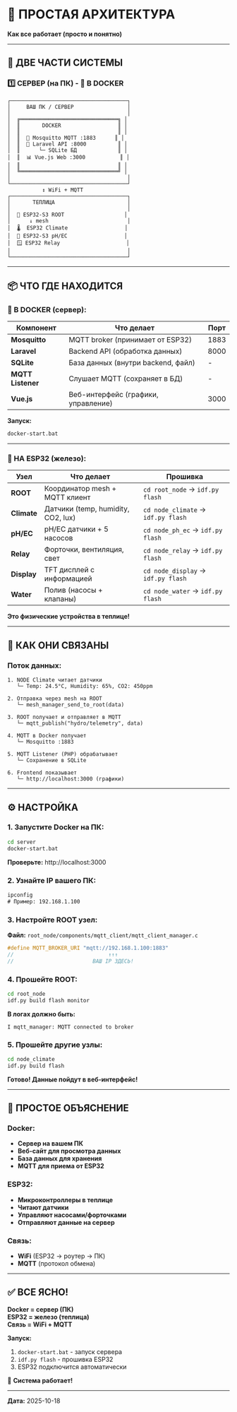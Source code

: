 # 📐 ПРОСТАЯ АРХИТЕКТУРА

**Как все работает (просто и понятно)**

---

## 🎯 ДВЕ ЧАСТИ СИСТЕМЫ

### 1️⃣ СЕРВЕР (на ПК) - 🐳 В DOCKER

```
┌─────────────────────────────────────┐
│     ВАШ ПК / СЕРВЕР                 │
│                                     │
│  ╔═══════════════════════════════╗ │
│  ║       DOCKER                  ║ │
│  ║                               ║ │
│  ║  📡 Mosquitto MQTT :1883      ║ │
│  ║  🔧 Laravel API :8000          ║ │
│  ║      └─ SQLite БД             ║ │
│  ║  📊 Vue.js Web :3000           ║ │
│  ║                               ║ │
│  ╚═══════════════════════════════╝ │
│                                     │
└─────────────────────────────────────┘
           ↕ WiFi + MQTT
┌─────────────────────────────────────┐
│       ТЕПЛИЦА                       │
│                                     │
│  🔌 ESP32-S3 ROOT                   │
│      ↓ mesh                         │
│  🌡️  ESP32 Climate                  │
│  🧪 ESP32-S3 pH/EC                  │
│  🪟 ESP32 Relay                     │
│                                     │
└─────────────────────────────────────┘
```

---

## 📦 ЧТО ГДЕ НАХОДИТСЯ

### 🐳 В DOCKER (сервер):

| Компонент | Что делает | Порт |
|-----------|------------|------|
| **Mosquitto** | MQTT broker (принимает от ESP32) | 1883 |
| **Laravel** | Backend API (обработка данных) | 8000 |
| **SQLite** | База данных (внутри backend, файл) | - |
| **MQTT Listener** | Слушает MQTT (сохраняет в БД) | - |
| **Vue.js** | Веб-интерфейс (графики, управление) | 3000 |

**Запуск:**
```cmd
docker-start.bat
```

---

### 🔌 НА ESP32 (железо):

| Узел | Что делает | Прошивка |
|------|------------|----------|
| **ROOT** | Координатор mesh + MQTT клиент | `cd root_node` → `idf.py flash` |
| **Climate** | Датчики (temp, humidity, CO2, lux) | `cd node_climate` → `idf.py flash` |
| **pH/EC** | pH/EC датчики + 5 насосов | `cd node_ph_ec` → `idf.py flash` |
| **Relay** | Форточки, вентиляция, свет | `cd node_relay` → `idf.py flash` |
| **Display** | TFT дисплей с информацией | `cd node_display` → `idf.py flash` |
| **Water** | Полив (насосы + клапаны) | `cd node_water` → `idf.py flash` |

**Это физические устройства в теплице!**

---

## 🔗 КАК ОНИ СВЯЗАНЫ

### Поток данных:

```
1. NODE Climate читает датчики
   └─ Temp: 24.5°C, Humidity: 65%, CO2: 450ppm

2. Отправка через mesh на ROOT
   └─ mesh_manager_send_to_root(data)

3. ROOT получает и отправляет в MQTT
   └─ mqtt_publish("hydro/telemetry", data)

4. MQTT в Docker получает
   └─ Mosquitto :1883

5. MQTT Listener (PHP) обрабатывает
   └─ Сохранение в SQLite

6. Frontend показывает
   └─ http://localhost:3000 (графики)
```

---

## ⚙️ НАСТРОЙКА

### 1. Запустите Docker на ПК:

```cmd
cd server
docker-start.bat
```

**Проверьте:** http://localhost:3000

### 2. Узнайте IP вашего ПК:

```cmd
ipconfig
# Пример: 192.168.1.100
```

### 3. Настройте ROOT узел:

**Файл:** `root_node/components/mqtt_client/mqtt_client_manager.c`

```c
#define MQTT_BROKER_URI "mqtt://192.168.1.100:1883"
//                              ↑↑↑
//                         ВАШ IP ЗДЕСЬ!
```

### 4. Прошейте ROOT:

```bash
cd root_node
idf.py build flash monitor
```

**В логах должно быть:**
```
I mqtt_manager: MQTT connected to broker
```

### 5. Прошейте другие узлы:

```bash
cd node_climate
idf.py build flash
```

**Готово! Данные пойдут в веб-интерфейс!**

---

## 🎯 ПРОСТОЕ ОБЪЯСНЕНИЕ

### Docker:
- **Сервер на вашем ПК**
- **Веб-сайт для просмотра данных**
- **База данных для хранения**
- **MQTT для приема от ESP32**

### ESP32:
- **Микроконтроллеры в теплице**
- **Читают датчики**
- **Управляют насосами/форточками**
- **Отправляют данные на сервер**

### Связь:
- **WiFi** (ESP32 → роутер → ПК)
- **MQTT** (протокол обмена)

---

## ✅ ВСЕ ЯСНО!

**Docker = сервер (ПК)**  
**ESP32 = железо (теплица)**  
**Связь = WiFi + MQTT**

**Запуск:**
1. `docker-start.bat` - запуск сервера
2. `idf.py flash` - прошивка ESP32
3. ESP32 подключится автоматически

🎉 **Система работает!**

---

**Дата:** 2025-10-18

